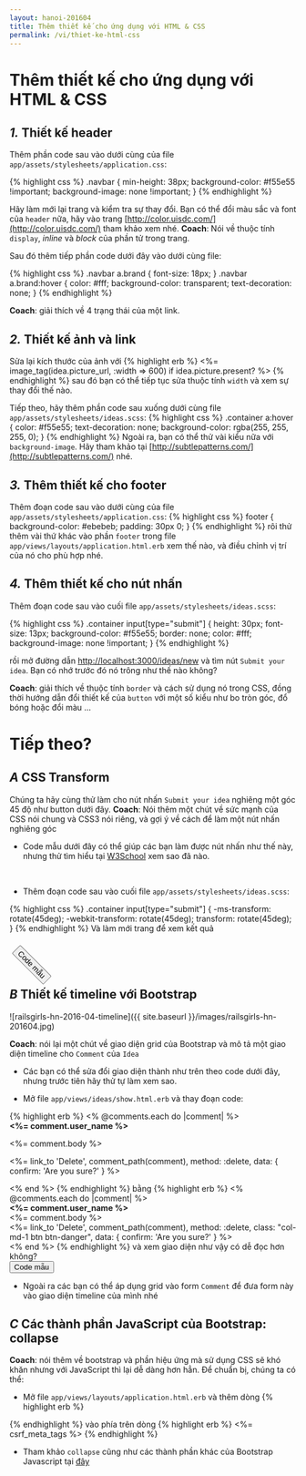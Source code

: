 ```yaml
---
layout: hanoi-201604
title: Thêm thiết kế cho ứng dụng với HTML & CSS
permalink: /vi/thiet-ke-html-css
---
```

# Thêm thiết kế cho ứng dụng với HTML & CSS

## *1.*  Thiết kế header

Thêm phần code sau vào dưới cùng của file `app/assets/stylesheets/application.css`:

{% highlight css %}
.navbar {
  min-height: 38px;
  background-color: #f55e55 !important;
  background-image: none !important;
}
{% endhighlight %}

Hãy làm mới lại trang và kiểm tra sự thay đổi. Bạn có thể đổi màu sắc và font của `header` nữa, hãy vào trang [http://color.uisdc.com/](http://color.uisdc.com/) tham khảo xem nhé.
**Coach**: Nói về thuộc tính `display`, _inline_ và _block_ của phần tử trong trang.

Sau đó thêm tiếp phần code dưới đây vào dưới cùng file:

{% highlight css %}
.navbar a.brand { font-size: 18px; }
.navbar a.brand:hover {
  color: #fff;
  background-color: transparent;
  text-decoration: none;
}
{% endhighlight %}

**Coach**: giải thích về 4 trạng thái của một link.

## *2.*  Thiết kế ảnh và link
Sửa lại kích thước của ảnh với
{% highlight erb %}
<%= image_tag(idea.picture_url, :width => 600) if idea.picture.present? %>
{% endhighlight %}
sau đó bạn có thể tiếp tục sửa thuộc tính `width` và xem sự thay đổi thế nào.

Tiếp theo, hãy thêm phần code sau xuống dưới cùng file `app/assets/stylesheets/ideas.scss`:
{% highlight css %}
.container a:hover {
  color: #f55e55;
  text-decoration: none;
  background-color: rgba(255, 255, 255, 0);
}
{% endhighlight %}
Ngoài ra, bạn có thể thử vài kiểu nữa với `background-image`. Hãy tham khảo tại [http://subtlepatterns.com/](http://subtlepatterns.com/) nhé.

## *3.*  Thêm thiết kế cho footer
Thêm đoạn code sau vào dưới cùng của file `app/assets/stylesheets/application.css`:
{% highlight css %}
footer {
  background-color: #ebebeb;
  padding: 30px 0;
}
{% endhighlight %}
rôi thử thêm vài thứ khác vào phần `footer` trong file `app/views/layouts/application.html.erb` xem thế nào, và điều chỉnh vị trí của nó cho phù hợp nhé.

## *4.*  Thêm thiết kế cho nút nhấn
Thêm đoạn code sau vào cuối file `app/assets/stylesheets/ideas.scss`:

{% highlight css %}
.container input[type="submit"] {
  height: 30px;
  font-size: 13px;
  background-color: #f55e55;
  border: none;
  color: #fff;
  background-image: none !important;
}
{% endhighlight %}

rồi mở đường dẫn [http://localhost:3000/ideas/new](http://localhost:3000/ideas/new) và tìm nút `Submit your idea`. Bạn có nhớ trước đó nó trông như thế nào không?

**Coach**: giải thích về thuộc tính `border` và cách sử dụng nó trong CSS, đồng thời hướng dẫn đổi thiết kế của `button` với một số kiểu như bo tròn góc, đổ bóng hoặc đổi màu ...

# Tiếp theo?

## *A* CSS Transform

Chúng ta hãy cùng thử làm cho nút nhấn `Submit your idea` nghiêng một góc 45 độ như button dưới đây.
**Coach**: Nói thêm một chút về sức mạnh của CSS nói chung và CSS3 nói riêng, và gợi ý về cách để làm một nút nhấn nghiêng góc

- Code mẫu dưới đây có thể giúp các bạn làm được nút nhấn như thế này, nhưng thử tìm hiểu tại [W3School](http://www.w3schools.com/cssref/css3_pr_transform.asp) xem sao đã nào.

<p>&nbsp;</p>
<div class="collapse" id="css-transform-example">
  <ul><li>Thêm đoạn code sau vào cuối file <code>app/assets/stylesheets/ideas.scss</code>:</li></ul>
  {% highlight css %}
  .container input[type="submit"] {
    -ms-transform: rotate(45deg);
    -webkit-transform: rotate(45deg);
    transform: rotate(45deg);
  }
  {% endhighlight %}
  Và làm mới trang để xem kết quả
  <p>&nbsp;</p>
</div>
<button class="btn btn-info" style="-ms-transform: rotate(45deg); -webkit-transform: rotate(45deg); transform: rotate(45deg);" type="button" data-toggle="collapse" data-target="#css-transform-example" aria-expanded="false" aria-controls="css-transform-example">
  Code mẫu
</button>

## *B* Thiết kế timeline với Bootstrap

![railsgirls-hn-2016-04-timeline]({{ site.baseurl }}/images/railsgirls-hn-201604.jpg)


**Coach**: nói lại một chút về giao diện grid của Bootstrap và mô tả một giao diện timeline cho `Comment` của `Idea`

- Các bạn có thể sửa đổi giao diện thành như trên theo code dưới đây, nhưng trước tiên hãy thử tự làm xem sao.

<div class="collapse" id="timeline-example">
  <ul><li>Mở file <code>app/views/ideas/show.html.erb</code> và thay đoạn code:</li></ul>
  {% highlight erb %}
  <% @comments.each do |comment| %>
    <div>
      <strong><%= comment.user_name %></strong>
      <br />
      <p><%= comment.body %></p>
      <p><%= link_to 'Delete', comment_path(comment), method: :delete, data: { confirm: 'Are you sure?' } %></p>
    </div>
  <% end %>
  {% endhighlight %}
  bằng
  {% highlight erb %}
  <% @comments.each do |comment| %>
    <div class="row">
      <div class="col-md-3">
        <strong><%= comment.user_name %></strong>
      </div>
      <div class="col-md-8"><%= comment.body %></div>
      <%= link_to 'Delete', comment_path(comment), method: :delete, class: "col-md-1 btn btn-danger", data: { confirm: 'Are you sure?' } %>
    </div>
  <% end %>
  {% endhighlight %}
  và xem giao diện như vậy có dễ đọc hơn không?
</div>
<button class="btn btn-info" type="button" data-toggle="collapse" data-target="#timeline-example" aria-expanded="false" aria-controls="timeline-example">
  Code mẫu
</button>

- Ngoài ra các bạn có thể áp dụng grid vào form `Comment` để đưa form này vào giao diện timeline của mình nhé

## *C* Các thành phần JavaScript của Bootstrap: collapse

**Coach**: nói thêm về bootstrap và phần hiệu ứng mà sử dụng CSS sẽ khó khăn nhưng với JavaScript thì lại dễ dàng hơn hẳn.
Để chuẩn bị, chúng ta có thể:

- Mở file `app/views/layouts/application.html.erb` và thêm dòng
{% highlight erb %}
<script src="//maxcdn.bootstrapcdn.com/bootstrap/3.3.6/js/bootstrap.min.js" integrity="sha384-0mSbJDEHialfmuBBQP6A4Qrprq5OVfW37PRR3j5ELqxss1yVqOtnepnHVP9aJ7xS" crossorigin="anonymous"></script>
{% endhighlight %}
vào phía trên dòng
{% highlight erb %}
<%= csrf_meta_tags %>
{% endhighlight %}
- Tham khảo `collapse` cũng như các thành phần khác của Bootstrap Javascript tại [đây](http://getbootstrap.com/javascript/#collapse)
